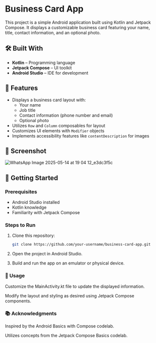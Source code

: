 # Business Card App

This project is a simple Android application built using Kotlin and Jetpack Compose. It displays a customizable business card featuring your name, title, contact information, and an optional photo.

## 🛠️ Built With

- **Kotlin** – Programming language
- **Jetpack Compose** – UI toolkit
- **Android Studio** – IDE for development

## 📱 Features

- Displays a business card layout with:
  - Your name
  - Job title
  - Contact information (phone number and email)
  - Optional photo
- Utilizes `Row` and `Column` composables for layout
- Customizes UI elements with `Modifier` objects
- Implements accessibility features like `contentDescription` for images

## 📸 Screenshot

![WhatsApp Image 2025-05-14 at 19 04 12_e3dc3f5c](https://github.com/user-attachments/assets/64581037-7b19-4046-a8b9-0fc13bf56c54)

## 🚀 Getting Started

### Prerequisites

- Android Studio installed
- Kotlin knowledge
- Familiarity with Jetpack Compose

### Steps to Run

1. Clone this repository:
   ```bash
   git clone https://github.com/your-username/business-card-app.git
   ```
2. Open the project in Android Studio.

3. Build and run the app on an emulator or physical device.

### 🔧 Usage
Customize the MainActivity.kt file to update the displayed information.

Modify the layout and styling as desired using Jetpack Compose components.

### 📚 Acknowledgments
Inspired by the Android Basics with Compose codelab.

Utilizes concepts from the Jetpack Compose Basics codelab.

